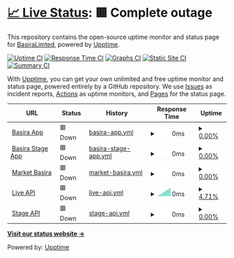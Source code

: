 # [📈 Live Status](https://BasiraLimted.github.io/statebasira): <!--live status--> **🟥 Complete outage**

This repository contains the open-source uptime monitor and status page for [BasiraLimted](https://BasiraLimted.github.io/basirastate), powered by [Upptime](https://github.com/upptime/upptime).

[![Uptime CI](https://github.com/BasiraLimted/basirastate/workflows/Uptime%20CI/badge.svg)](https://github.com/BasiraLimted/basirastate/actions?query=workflow%3A%22Uptime+CI%22)
[![Response Time CI](https://github.com/BasiraLimted/basirastate/workflows/Response%20Time%20CI/badge.svg)](https://github.com/BasiraLimted/basirastate/actions?query=workflow%3A%22Response+Time+CI%22)
[![Graphs CI](https://github.com/BasiraLimted/basirastate/workflows/Graphs%20CI/badge.svg)](https://github.com/BasiraLimted/basirastate/actions?query=workflow%3A%22Graphs+CI%22)
[![Static Site CI](https://github.com/BasiraLimted/basirastate/workflows/Static%20Site%20CI/badge.svg)](https://github.com/BasiraLimted/basirastate/actions?query=workflow%3A%22Static+Site+CI%22)
[![Summary CI](https://github.com/BasiraLimted/basirastate/workflows/Summary%20CI/badge.svg)](https://github.com/BasiraLimted/basirastate/actions?query=workflow%3A%22Summary+CI%22)

With [Upptime](https://upptime.js.org), you can get your own unlimited and free uptime monitor and status page, powered entirely by a GitHub repository. We use [Issues](https://github.com/BasiraLimted/basirastate/issues) as incident reports, [Actions](https://github.com/BasiraLimted/basirastate/actions) as uptime monitors, and [Pages](https://BasiraLimted.github.io/basirastate) for the status page.

<!--start: status pages-->
<!-- This summary is generated by Upptime (https://github.com/upptime/upptime) -->
<!-- Do not edit this manually, your changes will be overwritten -->
<!-- prettier-ignore -->
| URL | Status | History | Response Time | Uptime |
| --- | ------ | ------- | ------------- | ------ |
| <img alt="" src="https://icons.duckduckgo.com/ip3/www.basira.app.ico" height="13"> [Basira App](https://www.basira.app) | 🟥 Down | [basira-app.yml](https://github.com/BasiraLimted/basirastate/commits/HEAD/history/basira-app.yml) | <details><summary><img alt="Response time graph" src="./graphs/basira-app/response-time-week.png" height="20"> 0ms</summary><br><a href="https://BasiraLimted.github.io/basirastate/history/basira-app"><img alt="Response time 349" src="https://img.shields.io/endpoint?url=https%3A%2F%2Fraw.githubusercontent.com%2FBasiraLimted%2Fbasirastate%2FHEAD%2Fapi%2Fbasira-app%2Fresponse-time.json"></a><br><a href="https://BasiraLimted.github.io/basirastate/history/basira-app"><img alt="24-hour response time 0" src="https://img.shields.io/endpoint?url=https%3A%2F%2Fraw.githubusercontent.com%2FBasiraLimted%2Fbasirastate%2FHEAD%2Fapi%2Fbasira-app%2Fresponse-time-day.json"></a><br><a href="https://BasiraLimted.github.io/basirastate/history/basira-app"><img alt="7-day response time 0" src="https://img.shields.io/endpoint?url=https%3A%2F%2Fraw.githubusercontent.com%2FBasiraLimted%2Fbasirastate%2FHEAD%2Fapi%2Fbasira-app%2Fresponse-time-week.json"></a><br><a href="https://BasiraLimted.github.io/basirastate/history/basira-app"><img alt="30-day response time 0" src="https://img.shields.io/endpoint?url=https%3A%2F%2Fraw.githubusercontent.com%2FBasiraLimted%2Fbasirastate%2FHEAD%2Fapi%2Fbasira-app%2Fresponse-time-month.json"></a><br><a href="https://BasiraLimted.github.io/basirastate/history/basira-app"><img alt="1-year response time 424" src="https://img.shields.io/endpoint?url=https%3A%2F%2Fraw.githubusercontent.com%2FBasiraLimted%2Fbasirastate%2FHEAD%2Fapi%2Fbasira-app%2Fresponse-time-year.json"></a></details> | <details><summary><a href="https://BasiraLimted.github.io/basirastate/history/basira-app">0.00%</a></summary><a href="https://BasiraLimted.github.io/basirastate/history/basira-app"><img alt="All-time uptime 7.14%" src="https://img.shields.io/endpoint?url=https%3A%2F%2Fraw.githubusercontent.com%2FBasiraLimted%2Fbasirastate%2FHEAD%2Fapi%2Fbasira-app%2Fuptime.json"></a><br><a href="https://BasiraLimted.github.io/basirastate/history/basira-app"><img alt="24-hour uptime 0.00%" src="https://img.shields.io/endpoint?url=https%3A%2F%2Fraw.githubusercontent.com%2FBasiraLimted%2Fbasirastate%2FHEAD%2Fapi%2Fbasira-app%2Fuptime-day.json"></a><br><a href="https://BasiraLimted.github.io/basirastate/history/basira-app"><img alt="7-day uptime 0.00%" src="https://img.shields.io/endpoint?url=https%3A%2F%2Fraw.githubusercontent.com%2FBasiraLimted%2Fbasirastate%2FHEAD%2Fapi%2Fbasira-app%2Fuptime-week.json"></a><br><a href="https://BasiraLimted.github.io/basirastate/history/basira-app"><img alt="30-day uptime 0.00%" src="https://img.shields.io/endpoint?url=https%3A%2F%2Fraw.githubusercontent.com%2FBasiraLimted%2Fbasirastate%2FHEAD%2Fapi%2Fbasira-app%2Fuptime-month.json"></a><br><a href="https://BasiraLimted.github.io/basirastate/history/basira-app"><img alt="1-year uptime 0.00%" src="https://img.shields.io/endpoint?url=https%3A%2F%2Fraw.githubusercontent.com%2FBasiraLimted%2Fbasirastate%2FHEAD%2Fapi%2Fbasira-app%2Fuptime-year.json"></a></details>
| <img alt="" src="https://icons.duckduckgo.com/ip3/stage.market.basira.app.ico" height="13"> [Basira Stage App](https://stage.market.basira.app) | 🟥 Down | [basira-stage-app.yml](https://github.com/BasiraLimted/basirastate/commits/HEAD/history/basira-stage-app.yml) | <details><summary><img alt="Response time graph" src="./graphs/basira-stage-app/response-time-week.png" height="20"> 0ms</summary><br><a href="https://BasiraLimted.github.io/basirastate/history/basira-stage-app"><img alt="Response time 0" src="https://img.shields.io/endpoint?url=https%3A%2F%2Fraw.githubusercontent.com%2FBasiraLimted%2Fbasirastate%2FHEAD%2Fapi%2Fbasira-stage-app%2Fresponse-time.json"></a><br><a href="https://BasiraLimted.github.io/basirastate/history/basira-stage-app"><img alt="24-hour response time 0" src="https://img.shields.io/endpoint?url=https%3A%2F%2Fraw.githubusercontent.com%2FBasiraLimted%2Fbasirastate%2FHEAD%2Fapi%2Fbasira-stage-app%2Fresponse-time-day.json"></a><br><a href="https://BasiraLimted.github.io/basirastate/history/basira-stage-app"><img alt="7-day response time 0" src="https://img.shields.io/endpoint?url=https%3A%2F%2Fraw.githubusercontent.com%2FBasiraLimted%2Fbasirastate%2FHEAD%2Fapi%2Fbasira-stage-app%2Fresponse-time-week.json"></a><br><a href="https://BasiraLimted.github.io/basirastate/history/basira-stage-app"><img alt="30-day response time 0" src="https://img.shields.io/endpoint?url=https%3A%2F%2Fraw.githubusercontent.com%2FBasiraLimted%2Fbasirastate%2FHEAD%2Fapi%2Fbasira-stage-app%2Fresponse-time-month.json"></a><br><a href="https://BasiraLimted.github.io/basirastate/history/basira-stage-app"><img alt="1-year response time 0" src="https://img.shields.io/endpoint?url=https%3A%2F%2Fraw.githubusercontent.com%2FBasiraLimted%2Fbasirastate%2FHEAD%2Fapi%2Fbasira-stage-app%2Fresponse-time-year.json"></a></details> | <details><summary><a href="https://BasiraLimted.github.io/basirastate/history/basira-stage-app">0.00%</a></summary><a href="https://BasiraLimted.github.io/basirastate/history/basira-stage-app"><img alt="All-time uptime 7.72%" src="https://img.shields.io/endpoint?url=https%3A%2F%2Fraw.githubusercontent.com%2FBasiraLimted%2Fbasirastate%2FHEAD%2Fapi%2Fbasira-stage-app%2Fuptime.json"></a><br><a href="https://BasiraLimted.github.io/basirastate/history/basira-stage-app"><img alt="24-hour uptime 0.00%" src="https://img.shields.io/endpoint?url=https%3A%2F%2Fraw.githubusercontent.com%2FBasiraLimted%2Fbasirastate%2FHEAD%2Fapi%2Fbasira-stage-app%2Fuptime-day.json"></a><br><a href="https://BasiraLimted.github.io/basirastate/history/basira-stage-app"><img alt="7-day uptime 0.00%" src="https://img.shields.io/endpoint?url=https%3A%2F%2Fraw.githubusercontent.com%2FBasiraLimted%2Fbasirastate%2FHEAD%2Fapi%2Fbasira-stage-app%2Fuptime-week.json"></a><br><a href="https://BasiraLimted.github.io/basirastate/history/basira-stage-app"><img alt="30-day uptime 0.00%" src="https://img.shields.io/endpoint?url=https%3A%2F%2Fraw.githubusercontent.com%2FBasiraLimted%2Fbasirastate%2FHEAD%2Fapi%2Fbasira-stage-app%2Fuptime-month.json"></a><br><a href="https://BasiraLimted.github.io/basirastate/history/basira-stage-app"><img alt="1-year uptime 0.00%" src="https://img.shields.io/endpoint?url=https%3A%2F%2Fraw.githubusercontent.com%2FBasiraLimted%2Fbasirastate%2FHEAD%2Fapi%2Fbasira-stage-app%2Fuptime-year.json"></a></details>
| <img alt="" src="https://icons.duckduckgo.com/ip3/market.basira.app.ico" height="13"> [Market Basira](https://market.basira.app) | 🟥 Down | [market-basira.yml](https://github.com/BasiraLimted/basirastate/commits/HEAD/history/market-basira.yml) | <details><summary><img alt="Response time graph" src="./graphs/market-basira/response-time-week.png" height="20"> 0ms</summary><br><a href="https://BasiraLimted.github.io/basirastate/history/market-basira"><img alt="Response time 0" src="https://img.shields.io/endpoint?url=https%3A%2F%2Fraw.githubusercontent.com%2FBasiraLimted%2Fbasirastate%2FHEAD%2Fapi%2Fmarket-basira%2Fresponse-time.json"></a><br><a href="https://BasiraLimted.github.io/basirastate/history/market-basira"><img alt="24-hour response time 0" src="https://img.shields.io/endpoint?url=https%3A%2F%2Fraw.githubusercontent.com%2FBasiraLimted%2Fbasirastate%2FHEAD%2Fapi%2Fmarket-basira%2Fresponse-time-day.json"></a><br><a href="https://BasiraLimted.github.io/basirastate/history/market-basira"><img alt="7-day response time 0" src="https://img.shields.io/endpoint?url=https%3A%2F%2Fraw.githubusercontent.com%2FBasiraLimted%2Fbasirastate%2FHEAD%2Fapi%2Fmarket-basira%2Fresponse-time-week.json"></a><br><a href="https://BasiraLimted.github.io/basirastate/history/market-basira"><img alt="30-day response time 0" src="https://img.shields.io/endpoint?url=https%3A%2F%2Fraw.githubusercontent.com%2FBasiraLimted%2Fbasirastate%2FHEAD%2Fapi%2Fmarket-basira%2Fresponse-time-month.json"></a><br><a href="https://BasiraLimted.github.io/basirastate/history/market-basira"><img alt="1-year response time 0" src="https://img.shields.io/endpoint?url=https%3A%2F%2Fraw.githubusercontent.com%2FBasiraLimted%2Fbasirastate%2FHEAD%2Fapi%2Fmarket-basira%2Fresponse-time-year.json"></a></details> | <details><summary><a href="https://BasiraLimted.github.io/basirastate/history/market-basira">0.00%</a></summary><a href="https://BasiraLimted.github.io/basirastate/history/market-basira"><img alt="All-time uptime 7.76%" src="https://img.shields.io/endpoint?url=https%3A%2F%2Fraw.githubusercontent.com%2FBasiraLimted%2Fbasirastate%2FHEAD%2Fapi%2Fmarket-basira%2Fuptime.json"></a><br><a href="https://BasiraLimted.github.io/basirastate/history/market-basira"><img alt="24-hour uptime 0.00%" src="https://img.shields.io/endpoint?url=https%3A%2F%2Fraw.githubusercontent.com%2FBasiraLimted%2Fbasirastate%2FHEAD%2Fapi%2Fmarket-basira%2Fuptime-day.json"></a><br><a href="https://BasiraLimted.github.io/basirastate/history/market-basira"><img alt="7-day uptime 0.00%" src="https://img.shields.io/endpoint?url=https%3A%2F%2Fraw.githubusercontent.com%2FBasiraLimted%2Fbasirastate%2FHEAD%2Fapi%2Fmarket-basira%2Fuptime-week.json"></a><br><a href="https://BasiraLimted.github.io/basirastate/history/market-basira"><img alt="30-day uptime 0.00%" src="https://img.shields.io/endpoint?url=https%3A%2F%2Fraw.githubusercontent.com%2FBasiraLimted%2Fbasirastate%2FHEAD%2Fapi%2Fmarket-basira%2Fuptime-month.json"></a><br><a href="https://BasiraLimted.github.io/basirastate/history/market-basira"><img alt="1-year uptime 0.00%" src="https://img.shields.io/endpoint?url=https%3A%2F%2Fraw.githubusercontent.com%2FBasiraLimted%2Fbasirastate%2FHEAD%2Fapi%2Fmarket-basira%2Fuptime-year.json"></a></details>
| <img alt="" src="https://icons.duckduckgo.com/ip3/api.basira.app.ico" height="13"> [Live API](https://api.basira.app) | 🟥 Down | [live-api.yml](https://github.com/BasiraLimted/basirastate/commits/HEAD/history/live-api.yml) | <details><summary><img alt="Response time graph" src="./graphs/live-api/response-time-week.png" height="20"> 0ms</summary><br><a href="https://BasiraLimted.github.io/basirastate/history/live-api"><img alt="Response time 899" src="https://img.shields.io/endpoint?url=https%3A%2F%2Fraw.githubusercontent.com%2FBasiraLimted%2Fbasirastate%2FHEAD%2Fapi%2Flive-api%2Fresponse-time.json"></a><br><a href="https://BasiraLimted.github.io/basirastate/history/live-api"><img alt="24-hour response time 0" src="https://img.shields.io/endpoint?url=https%3A%2F%2Fraw.githubusercontent.com%2FBasiraLimted%2Fbasirastate%2FHEAD%2Fapi%2Flive-api%2Fresponse-time-day.json"></a><br><a href="https://BasiraLimted.github.io/basirastate/history/live-api"><img alt="7-day response time 0" src="https://img.shields.io/endpoint?url=https%3A%2F%2Fraw.githubusercontent.com%2FBasiraLimted%2Fbasirastate%2FHEAD%2Fapi%2Flive-api%2Fresponse-time-week.json"></a><br><a href="https://BasiraLimted.github.io/basirastate/history/live-api"><img alt="30-day response time 864" src="https://img.shields.io/endpoint?url=https%3A%2F%2Fraw.githubusercontent.com%2FBasiraLimted%2Fbasirastate%2FHEAD%2Fapi%2Flive-api%2Fresponse-time-month.json"></a><br><a href="https://BasiraLimted.github.io/basirastate/history/live-api"><img alt="1-year response time 899" src="https://img.shields.io/endpoint?url=https%3A%2F%2Fraw.githubusercontent.com%2FBasiraLimted%2Fbasirastate%2FHEAD%2Fapi%2Flive-api%2Fresponse-time-year.json"></a></details> | <details><summary><a href="https://BasiraLimted.github.io/basirastate/history/live-api">4.71%</a></summary><a href="https://BasiraLimted.github.io/basirastate/history/live-api"><img alt="All-time uptime 15.07%" src="https://img.shields.io/endpoint?url=https%3A%2F%2Fraw.githubusercontent.com%2FBasiraLimted%2Fbasirastate%2FHEAD%2Fapi%2Flive-api%2Fuptime.json"></a><br><a href="https://BasiraLimted.github.io/basirastate/history/live-api"><img alt="24-hour uptime 0.00%" src="https://img.shields.io/endpoint?url=https%3A%2F%2Fraw.githubusercontent.com%2FBasiraLimted%2Fbasirastate%2FHEAD%2Fapi%2Flive-api%2Fuptime-day.json"></a><br><a href="https://BasiraLimted.github.io/basirastate/history/live-api"><img alt="7-day uptime 4.71%" src="https://img.shields.io/endpoint?url=https%3A%2F%2Fraw.githubusercontent.com%2FBasiraLimted%2Fbasirastate%2FHEAD%2Fapi%2Flive-api%2Fuptime-week.json"></a><br><a href="https://BasiraLimted.github.io/basirastate/history/live-api"><img alt="30-day uptime 68.28%" src="https://img.shields.io/endpoint?url=https%3A%2F%2Fraw.githubusercontent.com%2FBasiraLimted%2Fbasirastate%2FHEAD%2Fapi%2Flive-api%2Fuptime-month.json"></a><br><a href="https://BasiraLimted.github.io/basirastate/history/live-api"><img alt="1-year uptime 26.40%" src="https://img.shields.io/endpoint?url=https%3A%2F%2Fraw.githubusercontent.com%2FBasiraLimted%2Fbasirastate%2FHEAD%2Fapi%2Flive-api%2Fuptime-year.json"></a></details>
| <img alt="" src="https://icons.duckduckgo.com/ip3/stage.api.basira.app.ico" height="13"> [Stage API](https://stage.api.basira.app) | 🟥 Down | [stage-api.yml](https://github.com/BasiraLimted/basirastate/commits/HEAD/history/stage-api.yml) | <details><summary><img alt="Response time graph" src="./graphs/stage-api/response-time-week.png" height="20"> 0ms</summary><br><a href="https://BasiraLimted.github.io/basirastate/history/stage-api"><img alt="Response time 0" src="https://img.shields.io/endpoint?url=https%3A%2F%2Fraw.githubusercontent.com%2FBasiraLimted%2Fbasirastate%2FHEAD%2Fapi%2Fstage-api%2Fresponse-time.json"></a><br><a href="https://BasiraLimted.github.io/basirastate/history/stage-api"><img alt="24-hour response time 0" src="https://img.shields.io/endpoint?url=https%3A%2F%2Fraw.githubusercontent.com%2FBasiraLimted%2Fbasirastate%2FHEAD%2Fapi%2Fstage-api%2Fresponse-time-day.json"></a><br><a href="https://BasiraLimted.github.io/basirastate/history/stage-api"><img alt="7-day response time 0" src="https://img.shields.io/endpoint?url=https%3A%2F%2Fraw.githubusercontent.com%2FBasiraLimted%2Fbasirastate%2FHEAD%2Fapi%2Fstage-api%2Fresponse-time-week.json"></a><br><a href="https://BasiraLimted.github.io/basirastate/history/stage-api"><img alt="30-day response time 0" src="https://img.shields.io/endpoint?url=https%3A%2F%2Fraw.githubusercontent.com%2FBasiraLimted%2Fbasirastate%2FHEAD%2Fapi%2Fstage-api%2Fresponse-time-month.json"></a><br><a href="https://BasiraLimted.github.io/basirastate/history/stage-api"><img alt="1-year response time 0" src="https://img.shields.io/endpoint?url=https%3A%2F%2Fraw.githubusercontent.com%2FBasiraLimted%2Fbasirastate%2FHEAD%2Fapi%2Fstage-api%2Fresponse-time-year.json"></a></details> | <details><summary><a href="https://BasiraLimted.github.io/basirastate/history/stage-api">0.00%</a></summary><a href="https://BasiraLimted.github.io/basirastate/history/stage-api"><img alt="All-time uptime 0.00%" src="https://img.shields.io/endpoint?url=https%3A%2F%2Fraw.githubusercontent.com%2FBasiraLimted%2Fbasirastate%2FHEAD%2Fapi%2Fstage-api%2Fuptime.json"></a><br><a href="https://BasiraLimted.github.io/basirastate/history/stage-api"><img alt="24-hour uptime 0.00%" src="https://img.shields.io/endpoint?url=https%3A%2F%2Fraw.githubusercontent.com%2FBasiraLimted%2Fbasirastate%2FHEAD%2Fapi%2Fstage-api%2Fuptime-day.json"></a><br><a href="https://BasiraLimted.github.io/basirastate/history/stage-api"><img alt="7-day uptime 0.00%" src="https://img.shields.io/endpoint?url=https%3A%2F%2Fraw.githubusercontent.com%2FBasiraLimted%2Fbasirastate%2FHEAD%2Fapi%2Fstage-api%2Fuptime-week.json"></a><br><a href="https://BasiraLimted.github.io/basirastate/history/stage-api"><img alt="30-day uptime 0.00%" src="https://img.shields.io/endpoint?url=https%3A%2F%2Fraw.githubusercontent.com%2FBasiraLimted%2Fbasirastate%2FHEAD%2Fapi%2Fstage-api%2Fuptime-month.json"></a><br><a href="https://BasiraLimted.github.io/basirastate/history/stage-api"><img alt="1-year uptime 0.00%" src="https://img.shields.io/endpoint?url=https%3A%2F%2Fraw.githubusercontent.com%2FBasiraLimted%2Fbasirastate%2FHEAD%2Fapi%2Fstage-api%2Fuptime-year.json"></a></details>

<!--end: status pages-->

[**Visit our status website →**](https://BasiraLimted.github.io/basirastate)

Powered by: [Upptime](https://github.com/upptime/upptime)
